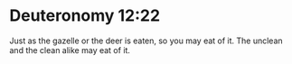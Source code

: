 # Deuteronomy 12:22

Just as the gazelle or the deer is eaten, so you may eat of it. The unclean and the clean alike may eat of it.
